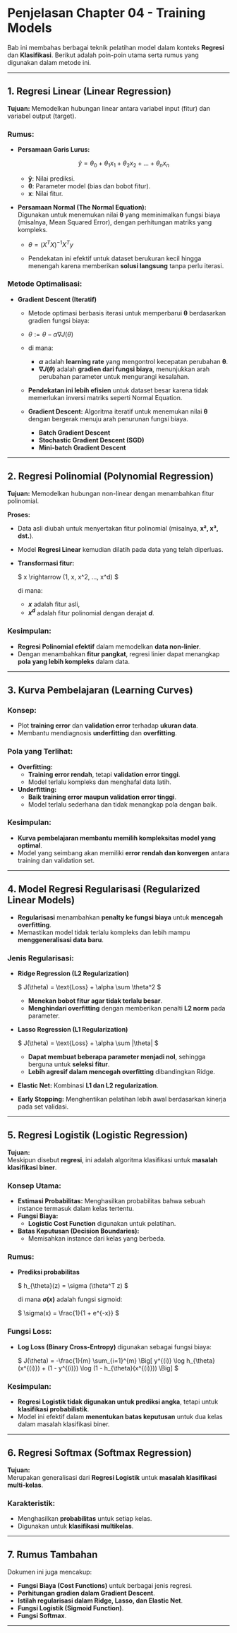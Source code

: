 # Penjelasan Chapter 04 - Training Models

Bab ini membahas berbagai teknik pelatihan model dalam konteks **Regresi** dan **Klasifikasi**. Berikut adalah poin-poin utama serta rumus yang digunakan dalam metode ini.

---

## 1. Regresi Linear (Linear Regression)
**Tujuan:** Memodelkan hubungan linear antara variabel input (fitur) dan variabel output (target).

### Rumus:
- **Persamaan Garis Lurus:**  
  
    $$
    \hat{y} = \theta_0 + \theta_1x_1 + \theta_2x_2 + ... + \theta_nx_n
    $$
  
  - **ŷ**: Nilai prediksi.
  - **θ**: Parameter model (bias dan bobot fitur).
  - **x**: Nilai fitur.

- **Persamaan Normal (The Normal Equation):**  
  Digunakan untuk menemukan nilai **θ** yang meminimalkan fungsi biaya (misalnya, Mean Squared Error), dengan perhitungan matriks yang kompleks.

    - $\theta = (X^TX)^{-1}X^Ty$

    - Pendekatan ini efektif untuk dataset berukuran kecil hingga menengah karena memberikan **solusi langsung** tanpa perlu iterasi.

### Metode Optimalisasi:
- **Gradient Descent (Iteratif)**

    - Metode optimasi berbasis iterasi untuk memperbarui **θ** berdasarkan gradien fungsi biaya:

    - $\theta := \theta - \alpha \nabla J(\theta)$

    - di mana:
        - **$\alpha$** adalah **learning rate** yang mengontrol kecepatan perubahan **θ**.
        - **$\nabla J(\theta)$** adalah **gradien dari fungsi biaya**, menunjukkan arah perubahan parameter untuk mengurangi kesalahan.

    - **Pendekatan ini lebih efisien** untuk dataset besar karena tidak memerlukan inversi matriks seperti Normal Equation.


    - **Gradient Descent:** Algoritma iteratif untuk menemukan nilai **θ** dengan bergerak menuju arah penurunan fungsi biaya.
        - **Batch Gradient Descent**
        - **Stochastic Gradient Descent (SGD)**
        - **Mini-batch Gradient Descent**

---

## 2. Regresi Polinomial (Polynomial Regression)
**Tujuan:** Memodelkan hubungan non-linear dengan menambahkan fitur polinomial.

**Proses:**
- Data asli diubah untuk menyertakan fitur polinomial (misalnya, **x², x³, dst.**).
- Model **Regresi Linear** kemudian dilatih pada data yang telah diperluas.
- **Transformasi fitur:**  

  $
  x \rightarrow (1, x, x^2, ..., x^d)
  $

  di mana:
  - **$x$** adalah fitur asli,
  - **$x^d$** adalah fitur polinomial dengan derajat **$d$**.

### Kesimpulan:
- **Regresi Polinomial efektif** dalam memodelkan **data non-linier**.
- Dengan menambahkan **fitur pangkat**, regresi linier dapat menangkap **pola yang lebih kompleks** dalam data.


---

## 3. Kurva Pembelajaran (Learning Curves)
### Konsep:
- Plot **training error** dan **validation error** terhadap **ukuran data**.
- Membantu mendiagnosis **underfitting** dan **overfitting**.

### Pola yang Terlihat:
- **Overfitting:**  
  - **Training error rendah**, tetapi **validation error tinggi**.  
  - Model terlalu kompleks dan menghafal data latih.
- **Underfitting:**  
  - **Baik training error maupun validation error tinggi**.  
  - Model terlalu sederhana dan tidak menangkap pola dengan baik.
### Kesimpulan:
- **Kurva pembelajaran membantu memilih kompleksitas model yang optimal**.
- Model yang seimbang akan memiliki **error rendah dan konvergen** antara training dan validation set.



---

## 4. Model Regresi Regularisasi (Regularized Linear Models)
- **Regularisasi** menambahkan **penalty ke fungsi biaya** untuk **mencegah overfitting**.
- Memastikan model tidak terlalu kompleks dan lebih mampu **menggeneralisasi data baru**.

### Jenis Regularisasi:
- **Ridge Regression (L2 Regularization)**  

  $
  J(\theta) = \text{Loss} + \alpha \sum \theta^2
  $

  - **Menekan bobot fitur agar tidak terlalu besar**.
  - **Menghindari overfitting** dengan memberikan penalti **L2 norm** pada parameter.

- **Lasso Regression (L1 Regularization)**  

  $
  J(\theta) = \text{Loss} + \alpha \sum |\theta|
  $

  - **Dapat membuat beberapa parameter menjadi nol**, sehingga berguna untuk **seleksi fitur**.
  - **Lebih agresif dalam mencegah overfitting** dibandingkan Ridge.


- **Elastic Net:** Kombinasi **L1 dan L2 regularization**.
- **Early Stopping:** Menghentikan pelatihan lebih awal berdasarkan kinerja pada set validasi.

---

## 5. Regresi Logistik (Logistic Regression)
**Tujuan:**  
Meskipun disebut **regresi**, ini adalah algoritma klasifikasi untuk **masalah klasifikasi biner**.

### Konsep Utama:
- **Estimasi Probabilitas:** Menghasilkan probabilitas bahwa sebuah instance termasuk dalam kelas tertentu.
- **Fungsi Biaya:**  
  - **Logistic Cost Function** digunakan untuk pelatihan.
- **Batas Keputusan (Decision Boundaries):**  
  - Memisahkan instance dari kelas yang berbeda.

### Rumus:
- **Prediksi probabilitas**  

  $
  h_{\theta}(z) = \sigma (\theta^T z)
  $

  di mana **$\sigma(x)$** adalah fungsi sigmoid:

  $
  \sigma(x) = \frac{1}{1 + e^{-x}}
  $

### Fungsi Loss:
- **Log Loss (Binary Cross-Entropy)** digunakan sebagai fungsi biaya:

  $
  J(\theta) = -\frac{1}{m} \sum_{i=1}^{m} \Big[ y^{(i)} \log h_{\theta}(x^{(i)}) + (1 - y^{(i)}) \log (1 - h_{\theta}(x^{(i)})) \Big]
  $

### Kesimpulan:
- **Regresi Logistik tidak digunakan untuk prediksi angka**, tetapi untuk **klasifikasi probabilistik**.
- Model ini efektif dalam **menentukan batas keputusan** untuk dua kelas dalam masalah klasifikasi biner.

---

## 6. Regresi Softmax (Softmax Regression)
**Tujuan:**  
Merupakan generalisasi dari **Regresi Logistik** untuk **masalah klasifikasi multi-kelas**.

### Karakteristik:
- Menghasilkan **probabilitas** untuk setiap kelas.
- Digunakan untuk **klasifikasi multikelas**.

---

## 7. Rumus Tambahan
Dokumen ini juga mencakup:
- **Fungsi Biaya (Cost Functions)** untuk berbagai jenis regresi.
- **Perhitungan gradien dalam Gradient Descent**.
- **Istilah regularisasi dalam Ridge, Lasso, dan Elastic Net**.
- **Fungsi Logistik (Sigmoid Function)**.
- **Fungsi Softmax**.

---